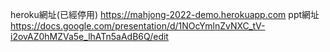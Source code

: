 heroku網址(已經停用)
https://mahjong-2022-demo.herokuapp.com
ppt網址
https://docs.google.com/presentation/d/1NOcYmlnZvNXC_tV-i2ovAZ0hMZVa5e_lhATn5aAdB6Q/edit
